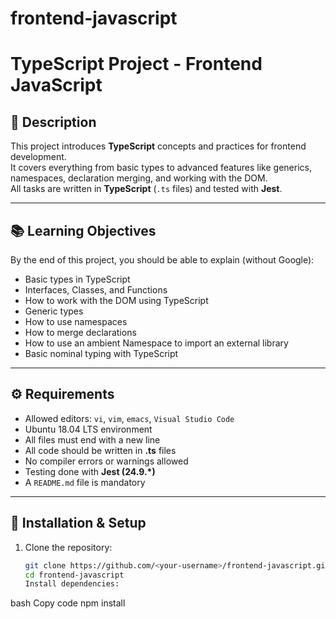 # frontend-javascript

# TypeScript Project - Frontend JavaScript

## 📌 Description

This project introduces **TypeScript** concepts and practices for frontend development.  
It covers everything from basic types to advanced features like generics, namespaces, declaration merging, and working with the DOM.  
All tasks are written in **TypeScript** (`.ts` files) and tested with **Jest**.

---

## 📚 Learning Objectives

By the end of this project, you should be able to explain (without Google):

- Basic types in TypeScript
- Interfaces, Classes, and Functions
- How to work with the DOM using TypeScript
- Generic types
- How to use namespaces
- How to merge declarations
- How to use an ambient Namespace to import an external library
- Basic nominal typing with TypeScript

---

## ⚙️ Requirements

- Allowed editors: `vi`, `vim`, `emacs`, `Visual Studio Code`
- Ubuntu 18.04 LTS environment
- All files must end with a new line
- All code should be written in **.ts** files
- No compiler errors or warnings allowed
- Testing done with **Jest (24.9.\*)**
- A `README.md` file is mandatory

---

## 🚀 Installation & Setup

1. Clone the repository:
   ```bash
   git clone https://github.com/<your-username>/frontend-javascript.git
   cd frontend-javascript
   Install dependencies:
   ```

bash
Copy code
npm install
